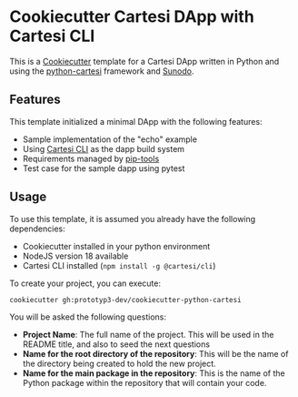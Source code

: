 # Cookiecutter Cartesi DApp with Cartesi CLI

This is a [Cookiecutter](https://github.com/audreyr/cookiecutter) template for a Cartesi DApp written in Python and using the [python-cartesi](https://github.com/prototyp3-dev/python-cartesi) framework and [Sunodo](https://sunodo.io/).

## Features

This template initialized a minimal DApp with the following features:

- Sample implementation of the "echo" example
- Using [Cartesi CLI](https://github.com/cartesi/cli) as the dapp build system
- Requirements managed by [pip-tools](https://pip-tools.readthedocs.io/en/latest/)
- Test case for the sample dapp using pytest

## Usage

To use this template, it is assumed you already have the following dependencies:

- Cookiecutter installed in your python environment
- NodeJS version 18 available
- Cartesi CLI installed (`npm install -g @cartesi/cli`)

To create your project, you can execute:

```shell
cookiecutter gh:prototyp3-dev/cookiecutter-python-cartesi
```

You will be asked the following questions:

- **Project Name**: The full name of the project. This will be used in the README title, and also to seed the next questions
- **Name for the root directory of the repository**: This will be the name of the directory being created to hold the new project.
- **Name for the main package in the repository**: This is the name of the Python package within the repository that will contain your code.
